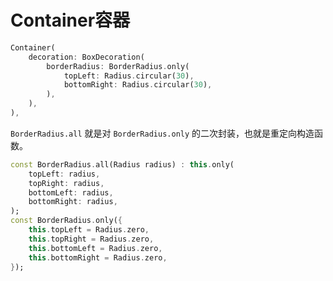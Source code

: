 # Container容器



```dart
Container(
    decoration: BoxDecoration(
        borderRadius: BorderRadius.only(
            topLeft: Radius.circular(30),
            bottomRight: Radius.circular(30),
        ),
    ),
),
```

`BorderRadius.all` 就是对 `BorderRadius.only` 的二次封装，也就是重定向构造函数。

```dart
const BorderRadius.all(Radius radius) : this.only(
    topLeft: radius,
    topRight: radius,
    bottomLeft: radius,
    bottomRight: radius,
);
const BorderRadius.only({
    this.topLeft = Radius.zero,
    this.topRight = Radius.zero,
    this.bottomLeft = Radius.zero,
    this.bottomRight = Radius.zero,
});
```

